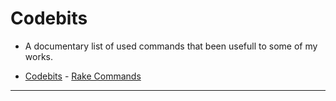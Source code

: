 # Codebits

* A documentary list of used commands that been usefull to some of my works.

- [Codebits](#codebits)
      - [Rake Commands](#rake-commands)


---
